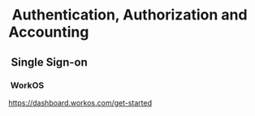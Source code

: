 #  Authentication, Authorization and Accounting

##  Single Sign-on

###  WorkOS

<https://dashboard.workos.com/get-started>
